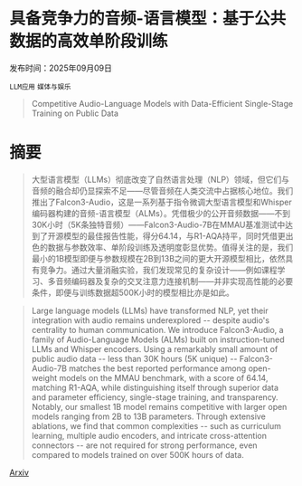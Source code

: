 # 具备竞争力的音频-语言模型：基于公共数据的高效单阶段训练

发布时间：2025年09月09日

`LLM应用` `媒体与娱乐`

> Competitive Audio-Language Models with Data-Efficient Single-Stage Training on Public Data

# 摘要

> 大型语言模型（LLMs）彻底改变了自然语言处理（NLP）领域，但它们与音频的融合却仍显探索不足——尽管音频在人类交流中占据核心地位。我们推出了Falcon3-Audio，这是一系列基于指令微调大型语言模型和Whisper编码器构建的音频-语言模型（ALMs）。凭借极少的公开音频数据——不到30K小时（5K条独特音频）——Falcon3-Audio-7B在MMAU基准测试中达到了开源模型的最佳报告性能，得分64.14，与R1-AQA持平，同时凭借更出色的数据与参数效率、单阶段训练及透明度彰显优势。值得关注的是，我们最小的1B模型即便与参数规模在2B到13B之间的更大开源模型相比，依然具有竞争力。通过大量消融实验，我们发现常见的复杂设计——例如课程学习、多音频编码器及复杂的交叉注意力连接机制——并非实现高性能的必要条件，即便与训练数据超500K小时的模型相比亦是如此。

> Large language models (LLMs) have transformed NLP, yet their integration with audio remains underexplored -- despite audio's centrality to human communication. We introduce Falcon3-Audio, a family of Audio-Language Models (ALMs) built on instruction-tuned LLMs and Whisper encoders. Using a remarkably small amount of public audio data -- less than 30K hours (5K unique) -- Falcon3-Audio-7B matches the best reported performance among open-weight models on the MMAU benchmark, with a score of 64.14, matching R1-AQA, while distinguishing itself through superior data and parameter efficiency, single-stage training, and transparency. Notably, our smallest 1B model remains competitive with larger open models ranging from 2B to 13B parameters. Through extensive ablations, we find that common complexities -- such as curriculum learning, multiple audio encoders, and intricate cross-attention connectors -- are not required for strong performance, even compared to models trained on over 500K hours of data.

[Arxiv](https://arxiv.org/abs/2509.07526)